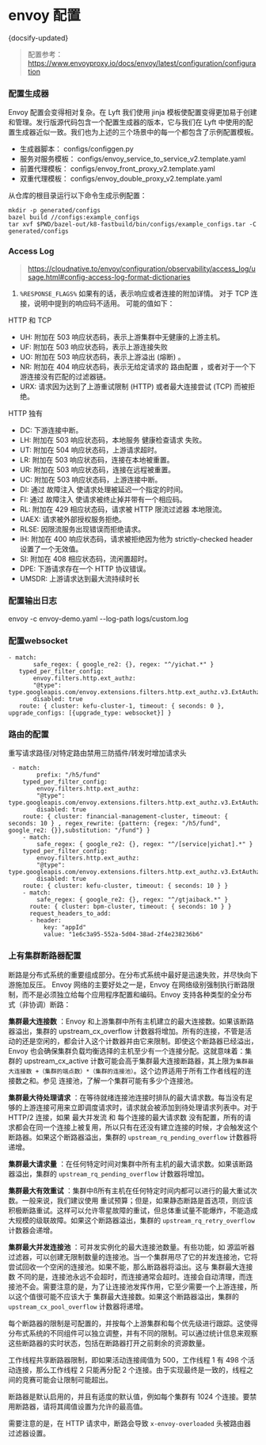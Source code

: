 # envoy 配置
{docsify-updated}

> 配置参考：https://www.envoyproxy.io/docs/envoy/latest/configuration/configuration

### 配置生成器
Envoy 配置会变得相对复杂。在 Lyft 我们使用 jinja 模板使配置变得更加易于创建和管理。发行版源代码包含一个配置生成器的版本，它与我们在 Lyft 中使用的配置生成器近似一致。我们也为上述的三个场景中的每一个都包含了示例配置模板。

+ 生成器脚本： configs/configgen.py
+ 服务对服务模板： configs/envoy_service_to_service_v2.template.yaml
+ 前置代理模板： configs/envoy_front_proxy_v2.template.yaml
+ 双重代理模板： configs/envoy_double_proxy_v2.template.yaml

从仓库的根目录运行以下命令生成示例配置：
```
mkdir -p generated/configs
bazel build //configs:example_configs
tar xvf $PWD/bazel-out/k8-fastbuild/bin/configs/example_configs.tar -C generated/configs
```

### Access Log
> https://cloudnative.to/envoy/configuration/observability/access_log/usage.html#config-access-log-format-dictionaries

1. `%RESPONSE_FLAGS%`
如果有的话，表示响应或者连接的附加详情。 对于 TCP 连接，说明中提到的响应码不适用。 可能的值如下：

HTTP 和 TCP
+ UH: 附加在 503 响应状态码，表示上游集群中无健康的上游主机。
+ UF: 附加在 503 响应状态码，表示上游连接失败
+ UO: 附加在 503 响应状态码，表示上游溢出 (熔断) 。
+ NR: 附加在 404 响应状态码，表示无给定请求的 路由配置 ，或者对于一个下游连接没有匹配的过滤器链。
+ URX: 请求因为达到了上游重试限制 (HTTP) 或者最大连接尝试 (TCP) 而被拒绝。

HTTP 独有
+ DC: 下游连接中断。
+ LH: 附加在 503 响应状态码，本地服务 健康检查请求 失败。
+ UT: 附加在 504 响应状态码，上游请求超时。
+ LR: 附加在 503 响应状态码，连接在本地被重置。
+ UR: 附加在 503 响应状态码，连接在远程被重置。
+ UC: 附加在 503 响应状态码，上游连接中断。
+ DI: 通过 故障注入 使请求处理被延迟一个指定的时间。
+ FI: 通过 故障注入 使请求被终止掉并带有一个相应码。
+ RL: 附加在 429 相应状态码，请求被 HTTP 限流过滤器 本地限流。
+ UAEX: 请求被外部授权服务拒绝。
+ RLSE: 因限流服务出现错误而拒绝请求。
+ IH: 附加在 400 响应状态码，请求被拒绝因为他为 strictly-checked header 设置了一个无效值。
+ SI: 附加在 408 相应状态码，流闲置超时。
+ DPE: 下游请求存在一个 HTTP 协议错误。
+ UMSDR: 上游请求达到最大流持续时长

### 配置输出日志
envoy -c envoy-demo.yaml --log-path logs/custom.log

### 配置websocket
 ```
 - match:
        safe_regex: { google_re2: {}, regex: "^/yichat.*" }
    typed_per_filter_config:
        envoy.filters.http.ext_authz:
        "@type": type.googleapis.com/envoy.extensions.filters.http.ext_authz.v3.ExtAuthzPerRoute
        disabled: true
    route: { cluster: kefu-cluster-1, timeout: { seconds: 0 }, upgrade_configs: [{upgrade_type: websocket}] }
 ```

### 路由的配置
重写请求路径/对特定路由禁用三防插件/转发时增加请求头
```
 - match:
        prefix: "/h5/fund"
    typed_per_filter_config:
        envoy.filters.http.ext_authz:
        "@type": type.googleapis.com/envoy.extensions.filters.http.ext_authz.v3.ExtAuthzPerRoute
        disabled: true
    route: { cluster: financial-management-cluster, timeout: { seconds: 10 } , regex_rewrite: {pattern: {regex: "/h5/fund", google_re2: {}},substitution: "/fund"} }
    - match:
        safe_regex: { google_re2: {}, regex: "^/[service|yichat].*" }
    typed_per_filter_config:
        envoy.filters.http.ext_authz:
        "@type": type.googleapis.com/envoy.extensions.filters.http.ext_authz.v3.ExtAuthzPerRoute
        disabled: true
    route: { cluster: kefu-cluster, timeout: { seconds: 10 } }
    - match:
        safe_regex: { google_re2: {}, regex: "^/gtjaiback.*" }
      route: { cluster: bpm-cluster, timeout: { seconds: 10 } }
      request_headers_to_add: 
      - header:
          key: "appId"
          value: "1e6c3a95-552a-5d04-38ad-2f4e238236b6"
```

### 上有集群断路器配置

断路是分布式系统的重要组成部分。在分布式系统中最好是迅速失败，并尽快向下游施加反压。 Envoy 网络的主要好处之一是，Envoy 在网络级别强制执行断路限制，而不是必须独立给每个应用程序配置和编码。Envoy 支持各种类型的全分布式（非协调）断路：

**集群最大连接数** ：Envoy 和上游集群中所有主机建立的最大连接数。如果该断路器溢出，集群的 upstream_cx_overflow 计数器将增加。所有的连接，不管是活动的还是空闲的，都会计入这个计数器并由它来限制。即使这个断路器已经溢出，Envoy 也会确保集群负载均衡选择的主机至少有一个连接分配。这就意味着：集群的 upstream_cx_active 计数可能会高于集群最大连接断路器，其上限为`集群最大连接数 +（集群的端点数）*（集群的连接池）`。这个边界适用于所有工作者线程的连接数之和。参见 连接池，了解一个集群可能有多少个连接池。

**集群最大待处理请求** ：在等待就绪连接池连接时排队的最大请求数。每当没有足够的上游连接可用来立即调度请求时，请求就会被添加到待处理请求列表中。对于 HTTP/2 连接，如果 最大并发流 和 每个连接的最大请求数 没有配置，所有的请求都会在同一个连接上被复用，所以只有在还没有建立连接的时候，才会触发这个断路器。如果这个断路器溢出，集群的 `upstream_rq_pending_overflow` 计数器将递增。

**集群最大请求量** ：在任何特定时间对集群中所有主机的最大请求数。如果该断路器溢出，集群的 `upstream_rq_pending_overflow` 计数器将增加。

**集群最大有效重试** ：集群中ß所有主机在任何特定时间内都可以进行的最大重试次数。一般来说，我们建议使用 重试预算；但是，如果静态断路是首选项，则应该积极断路重试。这样可以允许零星故障的重试，但总体重试量不能爆炸，不能造成大规模的级联故障。如果这个断路器溢出，集群的 `upstream_rq_retry_overflow` 计数器会递增。

**集群最大并发连接池** ：可并发实例化的最大连接池数量。有些功能，如 源监听器过滤器，可以创建无限制数量的连接池。当一个集群用尽了它的并发连接池，它将尝试回收一个空闲的连接池。如果不能，那么断路器将溢出。这与 集群最大连接数 不同的是，连接池永远不会超时，而连接通常会超时。连接会自动清理，而连接池不会。需要注意的是，为了让连接池发挥作用，它至少需要一个上游连接，所以这个值很可能不应该大于 集群最大连接数。如果这个断路器溢出，集群的 `upstream_cx_pool_overflow` 计数器将递增。

每个断路器的限制是可配置的，并按每个上游集群和每个优先级进行跟踪。这使得分布式系统的不同组件可以独立调整，并有不同的限制。可以通过统计信息来观察这些断路器的实时状态，包括在断路器打开之前剩余的资源数量。

工作线程共享断路器限制，即如果活动连接阈值为 500，工作线程 1 有 498 个活动连接，那么工作线程 2 只能再分配 2 个连接。由于实现最终是一致的，线程之间的竞赛可能会让限制可能超出。

断路器是默认启用的，并且有适度的默认值，例如每个集群有 1024 个连接。要禁用断路器，请将其阈值设置为允许的最高值。

需要注意的是，在 HTTP 请求中，断路会导致 `x-envoy-overloaded` 头被路由器过滤器设置。